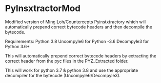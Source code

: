 # PyInsxtractorMod
Modified version of Ming Loh/Countercepts Pyinstxtractory which will automatically prepend correct bytecode headers and then decompile the bytecode.

Requirements:
Python 3.8
Uncompyle6 for Python -3.6
Decompyle3 for Python 3.6+

This will automatically prepend correct bytecode headers by extracting the correct header from the pyc files in the PYZ_Extracted folder.

This will work for python 3.7 & python 3.8 and use the appropriate decompiler for the bytecode (Uncompyle6/Decompyle3).
